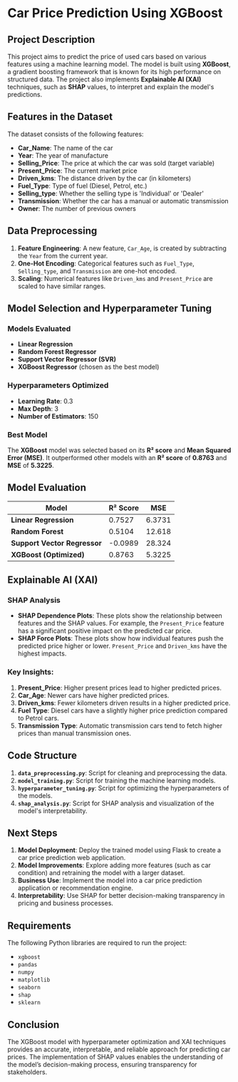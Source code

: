 # Car Price Prediction Using XGBoost

## Project Description

This project aims to predict the price of used cars based on various features using a machine learning model. The model is built using **XGBoost**, a gradient boosting framework that is known for its high performance on structured data. The project also implements **Explainable AI (XAI)** techniques, such as **SHAP** values, to interpret and explain the model's predictions.

## Features in the Dataset

The dataset consists of the following features:
- **Car_Name**: The name of the car
- **Year**: The year of manufacture
- **Selling_Price**: The price at which the car was sold (target variable)
- **Present_Price**: The current market price
- **Driven_kms**: The distance driven by the car (in kilometers)
- **Fuel_Type**: Type of fuel (Diesel, Petrol, etc.)
- **Selling_type**: Whether the selling type is 'Individual' or 'Dealer'
- **Transmission**: Whether the car has a manual or automatic transmission
- **Owner**: The number of previous owners

## Data Preprocessing

1. **Feature Engineering**: A new feature, `Car_Age`, is created by subtracting the `Year` from the current year.
2. **One-Hot Encoding**: Categorical features such as `Fuel_Type`, `Selling_type`, and `Transmission` are one-hot encoded.
3. **Scaling**: Numerical features like `Driven_kms` and `Present_Price` are scaled to have similar ranges.

## Model Selection and Hyperparameter Tuning

### Models Evaluated
- **Linear Regression**
- **Random Forest Regressor**
- **Support Vector Regressor (SVR)**
- **XGBoost Regressor** (chosen as the best model)

### Hyperparameters Optimized
- **Learning Rate**: 0.3
- **Max Depth**: 3
- **Number of Estimators**: 150

### Best Model
The **XGBoost** model was selected based on its **R² score** and **Mean Squared Error (MSE)**. It outperformed other models with an **R² score** of **0.8763** and **MSE** of **5.3225**.

## Model Evaluation

| Model                     | R² Score   | MSE    |
|---------------------------|------------|--------|
| **Linear Regression**      | 0.7527     | 6.3731 |
| **Random Forest**          | 0.5104     | 12.618 |
| **Support Vector Regressor** | -0.0989    | 28.324 |
| **XGBoost (Optimized)**    | 0.8763     | 5.3225 |

## Explainable AI (XAI)

### SHAP Analysis

- **SHAP Dependence Plots**: These plots show the relationship between features and the SHAP values. For example, the `Present_Price` feature has a significant positive impact on the predicted car price.
- **SHAP Force Plots**: These plots show how individual features push the predicted price higher or lower. `Present_Price` and `Driven_kms` have the highest impacts.

### Key Insights:
1. **Present_Price**: Higher present prices lead to higher predicted prices.
2. **Car_Age**: Newer cars have higher predicted prices.
3. **Driven_kms**: Fewer kilometers driven results in a higher predicted price.
4. **Fuel Type**: Diesel cars have a slightly higher price prediction compared to Petrol cars.
5. **Transmission Type**: Automatic transmission cars tend to fetch higher prices than manual transmission ones.

## Code Structure

1. **`data_preprocessing.py`**: Script for cleaning and preprocessing the data.
2. **`model_training.py`**: Script for training the machine learning models.
3. **`hyperparameter_tuning.py`**: Script for optimizing the hyperparameters of the models.
4. **`shap_analysis.py`**: Script for SHAP analysis and visualization of the model's interpretability.


## Next Steps
1. **Model Deployment**: Deploy the trained model using Flask to create a car price prediction web application.
2. **Model Improvements**: Explore adding more features (such as car condition) and retraining the model with a larger dataset.
3. **Business Use**: Implement the model into a car price prediction application or recommendation engine.
4. **Interpretability**: Use SHAP for better decision-making transparency in pricing and business processes.

## Requirements
The following Python libraries are required to run the project:

- `xgboost`
- `pandas`
- `numpy`
- `matplotlib`
- `seaborn`
- `shap`
- `sklearn`


## Conclusion

The XGBoost model with hyperparameter optimization and XAI techniques provides an accurate, interpretable, and reliable approach for predicting car prices. The implementation of SHAP values enables the understanding of the model’s decision-making process, ensuring transparency for stakeholders.
